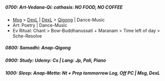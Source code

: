 ##### 0700: Art-Vedana-Qi: cathasis: NO FOOD, NO COFFEE
+  [Msg](https://github.com/ThanhNguyen24590/Body/blob/main/00.Exc_Msg.md) > [DexL](https://github.com/ThanhNguyen24590/Body/blob/main/1.1.Exc_DexL.md) | [DexL](https://github.com/ThanhNguyen24590/Body/blob/main/1.2.Exc_Dex.md) > [Qigong](https://github.com/ThanhNguyen24590/Body/blob/main/2.1.Exc_Qi_5-Animalls.md) | Dance-Music
+ Art: Poetry | Dance-Music
+ Ev Ritual: Chant > Bow-Buddhanussati + Maranam > Time left of day > Sche-Resolve
##### 0800: Samadhi: Anap-Qigong
##### 0900: Study: Udemy: Cs | Lang: Jp, Pali, Piano
##### 1000: Sleep: Anap-Metta: Nt + Prep tommorrow Log, Off PC | Msg, DexL
